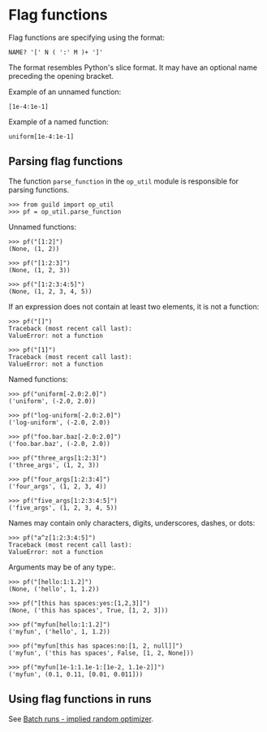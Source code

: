 # Flag functions

Flag functions are specifying using the format:

    NAME? '[' N ( ':' M )+ ']'

The format resembles Python's slice format. It may have an optional
name preceding the opening bracket.

Example of an unnamed function:

    [1e-4:1e-1]

Example of a named function:

    uniform[1e-4:1e-1]

## Parsing flag functions

The function `parse_function` in the `op_util` module is responsible
for parsing functions.

    >>> from guild import op_util
    >>> pf = op_util.parse_function

Unnamed functions:

    >>> pf("[1:2]")
    (None, (1, 2))

    >>> pf("[1:2:3]")
    (None, (1, 2, 3))

    >>> pf("[1:2:3:4:5]")
    (None, (1, 2, 3, 4, 5))

If an expression does not contain at least two elements, it is not a
function:

    >>> pf("[]")
    Traceback (most recent call last):
    ValueError: not a function

    >>> pf("[1]")
    Traceback (most recent call last):
    ValueError: not a function

Named functions:

    >>> pf("uniform[-2.0:2.0]")
    ('uniform', (-2.0, 2.0))

    >>> pf("log-uniform[-2.0:2.0]")
    ('log-uniform', (-2.0, 2.0))

    >>> pf("foo.bar.baz[-2.0:2.0]")
    ('foo.bar.baz', (-2.0, 2.0))

    >>> pf("three_args[1:2:3]")
    ('three_args', (1, 2, 3))

    >>> pf("four_args[1:2:3:4]")
    ('four_args', (1, 2, 3, 4))

    >>> pf("five_args[1:2:3:4:5]")
    ('five_args', (1, 2, 3, 4, 5))

Names may contain only characters, digits, underscores, dashes, or
dots:

    >>> pf("a^z[1:2:3:4:5]")
    Traceback (most recent call last):
    ValueError: not a function

Arguments may be of any type:.

    >>> pf("[hello:1:1.2]")
    (None, ('hello', 1, 1.2))

    >>> pf("[this has spaces:yes:[1,2,3]]")
    (None, ('this has spaces', True, [1, 2, 3]))

    >>> pf("myfun[hello:1:1.2]")
    ('myfun', ('hello', 1, 1.2))

    >>> pf("myfun[this has spaces:no:[1, 2, null]]")
    ('myfun', ('this has spaces', False, [1, 2, None]))

    >>> pf("myfun[1e-1:1.1e-1:[1e-2, 1.1e-2]]")
    ('myfun', (0.1, 0.11, [0.01, 0.011]))

## Using flag functions in runs

See [Batch runs - implied random optimizer](batch-implied-random.md).
